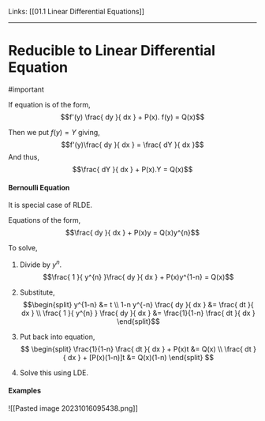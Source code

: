Links: [[01.1 Linear Differential Equations]]
___
# Reducible to Linear Differential Equation
#important 

If equation is of the form,
$$f'(y) \frac{ dy }{ dx } + P(x). f(y) = Q(x)$$

Then we put $f(y) = Y$ giving,
$$f'(y)\frac{ dy }{ dx } = \frac{ dY }{ dx }$$
And thus,
$$\frac{ dY }{ dx } + P(x).Y = Q(x)$$


#### Bernoulli Equation
It is special case of RLDE. 

Equations of the form,
$$\frac{ dy }{ dx }  + P(x)y = Q(x)y^{n}$$

To solve,
1. Divide by $y^{n}$.
$$\frac{ 1 }{ y^{n} }\frac{ dy }{ dx }  + P(x)y^{1-n} = Q(x)$$

2. Substitute,
$$\begin{split}
y^{1-n} &= t \\
1-n y^{-n} \frac{ dy }{ dx } &= \frac{ dt }{ dx } \\
\frac{ 1 }{ y^{n} } \frac{ dy }{ dx } &= \frac{1}{1-n} \frac{ dt }{ dx } 
\end{split}$$

3. Put back into equation,
$$
\begin{split}
\frac{1}{1-n} \frac{ dt }{ dx } + P(x)t &= Q(x) \\
\frac{ dt }{ dx } + [P(x)(1-n)]t &= Q(x)(1-n)
\end{split}
$$

4. Solve this using LDE. 

#### Examples 
![[Pasted image 20231016095438.png]]